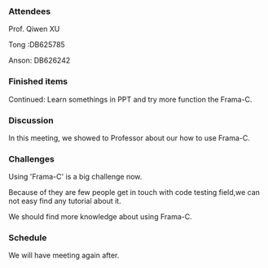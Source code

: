 ### Attendees

Prof. Qiwen XU

Tong :DB625785

Anson: DB626242



### Finished items

Continued: Learn somethings in PPT and try more function the Frama-C.



### Discussion

In this meeting, we showed to Professor about our  how to use Frama-C.





### Challenges

Using 'Frama-C' is a big challenge now.

Because  of they are few people get in touch with code testing field,we can not easy find any tutorial about it.

We should find more knowledge about using Frama-C.



### Schedule

We will have meeting again after.



